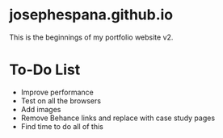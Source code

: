 josephespana.github.io
================
This is the beginnings of my portfolio website v2.

**To-Do List**
================
- Improve performance
- Test on all the browsers
- Add images
- Remove Behance links and replace with case study pages
- Find time to do all of this
